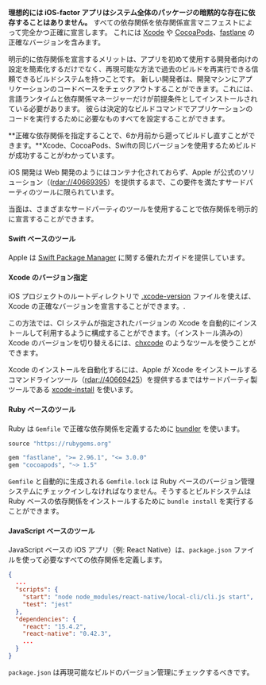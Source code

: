 **理想的には iOS-factor アプリはシステム全体のパッケージの暗黙的な存在に依存することはありません。** すべての依存関係を依存関係宣言マニフェストによって完全かつ正確に宣言します。 これには [Xcode](https://developer.apple.com/xcode) や [CocoaPods](https://cocoapods.org)、[fastlane](https://fastlane.tools) の正確なバージョンを含みます。

明示的に依存関係を宣言するメリットは、アプリを初めて使用する開発者向けの設定を簡素化するだけでなく、再現可能な方法で過去のビルドを再実行できる信頼できるビルドシステムを持つことです。 新しい開発者は、開発マシンにアプリケーションのコードベースをチェックアウトすることができます。これには、言語ランタイムと依存関係マネージャーだけが前提条件としてインストールされている必要があります。 彼らは決定的なビルドコマンドでアプリケーションのコードを実行するために必要なものすべてを設定することができます。

**正確な依存関係を指定することで、6か月前から遡ってビルドし直すことができます。**Xcode、CocoaPods、Swiftの同じバージョンを使用するためビルドが成功することがわかっています。

iOS 開発は Web 開発のようにはコンテナ化されておらず、Apple が公式のソリューション（([rdar://40669395](https://openradar.appspot.com/radar?id=4929082424819712)）を提供するまで、この要件を満たすサードパーティのツールに限られています。

当面は、さまざまなサードパーティのツールを使用することで依存関係を明示的に宣言することができます。

#### Swift ベースのツール

Apple は [Swift Package Manager](https://swift.org/package-manager) に関する優れたガイドを提供しています。

#### Xcode のバージョン指定

iOS プロジェクトのルートディレクトリで [.xcode-version](https://github.com/fastlane/ci/blob/master/docs/xcode-version.md) ファイルを使えば、Xcode の正確なバージョンを宣言することができます。.

この方法では、CI システムが指定されたバージョンの Xcode を自動的にインストールして利用するように構成することができます。（インストール済みの）Xcode のバージョンを切り替えるには、[chxcode](https://github.com/klaaspieter/chxcode) のようなツールを使うことができます。

Xcode のインストールを自動化するには、Apple が Xcode をインストールするコマンドラインツール（[rdar://40669425](https://openradar.appspot.com/radar?id=5064112975380480)）を提供するまではサードパーティ製ツールである [xcode-install](https://github.com/krausefx/xcode-install) を使います。

#### Ruby ベースのツール

Ruby は `Gemfile` で正確な依存関係を定義するために [bundler](https://bundler.io) を使います。

```ruby
source "https://rubygems.org"

gem "fastlane", ">= 2.96.1", "<= 3.0.0"
gem "cocoapods", "~> 1.5"
```

`Gemfile` と自動的に生成される `Gemfile.lock` は Ruby ベースのバージョン管理システムにチェックインしなければなりません。そうするとビルドシステムは Ruby ベースの依存関係をインストールするために `bundle install` を実行することができます。

#### JavaScript ベースのツール

JavaScript ベースの iOS アプリ（例: React Native）は、`package.json` ファイルを使って必要なすべての依存関係を定義します。

```json
{
  ...
  "scripts": {
    "start": "node node_modules/react-native/local-cli/cli.js start",
    "test": "jest"
  },
  "dependencies": {
    "react": "15.4.2",
    "react-native": "0.42.3",
    ...
  }
}
```

`package.json` は再現可能なビルドのバージョン管理にチェックするべきです。
